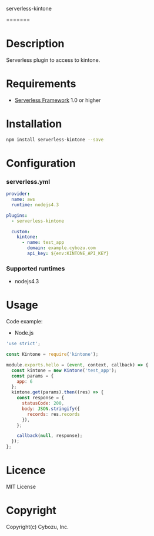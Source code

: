serverless-kintone

=======

# Description

Serverless plugin to access to kintone.

# Requirements

- [Serverless Framework](https://github.com/serverless/serverless) 1.0 or higher

# Installation

```sh
npm install serverless-kintone --save
```

# Configuration

### serverless.yml

```yaml
provider:
  name: aws
  runtime: nodejs4.3

plugins:
  - serverless-kintone

  custom:
    kintone:
      - name: test_app
        domain: example.cybozu.com
        api_key: ${env:KINTONE_API_KEY}
```

### Supported runtimes
- nodejs4.3

# Usage

Code example:  

- Node.js

```js
'use strict';

const Kintone = require('kintone');

module.exports.hello = (event, context, callback) => {
  const kintone = new Kintone('test_app');
  const params = {
    app: 6
  };
  kintone.get(params).then((res) => {
    const response = {
      statusCode: 200,
      body: JSON.stringify({
        records: res.records
      }),
    };

    callback(null, response);
  });
};

```

# Licence

MIT License

# Copyright

Copyright(c) Cybozu, Inc.
